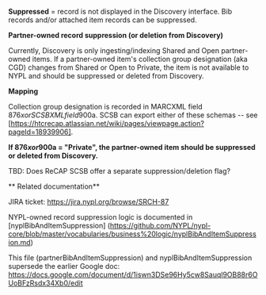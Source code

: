 **Suppressed** = record is not displayed in the Discovery interface. Bib records and/or attached item records can be suppressed.

**Partner-owned record suppression (or deletion from Discovery)**

Currently, Discovery is only ingesting/indexing Shared and Open partner-owned items. If a partner-owned item's collection group designation (aka CGD) changes from Shared or Open to Private, the item is not available to NYPL and should be suppressed or deleted from Discovery.

**Mapping**

Collection group designation is recorded in MARCXML field 876$x or SCSBXML field 900$a. SCSB can export either of these schemas -- see [https://htcrecap.atlassian.net/wiki/pages/viewpage.action?pageId=18939906].

**If 876$x or 900$a = "Private", the partner-owned item should be suppressed or deleted from Discovery.**

TBD: Does ReCAP SCSB  offer a separate suppression/deletion flag?

** Related documentation**

JIRA ticket: https://jira.nypl.org/browse/SRCH-87

NYPL-owned record suppression logic is documented in [nyplBibAndItemSuppression] (https://github.com/NYPL/nypl-core/blob/master/vocabularies/business%20logic/nyplBibAndItemSuppression.md)

This file (partnerBibAndItemSuppression) and nyplBibAndItemSuppression supersede the earlier Google doc: https://docs.google.com/document/d/1iswn3DSe96Hy5cw8Sauql9OB88r6OUoBFzRsdx34Xb0/edit
